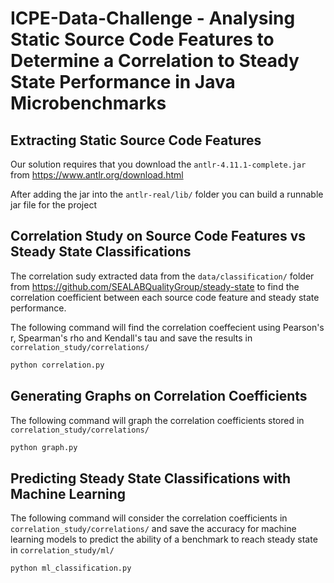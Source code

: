 # ICPE-Data-Challenge - Analysing Static Source Code Features to Determine a Correlation to Steady State Performance in Java Microbenchmarks

## Extracting Static Source Code Features
Our solution requires that you download the `antlr-4.11.1-complete.jar` from https://www.antlr.org/download.html

After adding the jar into the `antlr-real/lib/` folder you can build a runnable jar file for the project 

## Correlation Study on Source Code Features vs Steady State Classifications
The correlation sudy extracted data from the `data/classification/` folder from https://github.com/SEALABQualityGroup/steady-state to find the correlation coefficient between each source code feature and steady state performance.

The following command will find the correlation coeffecient using Pearson's r, Spearman's rho and Kendall's tau and save the results in `correlation_study/correlations/`
```sh
python correlation.py
```

## Generating Graphs on Correlation Coefficients
The following command will graph the correlation coefficients stored in `correlation_study/correlations/`
```sh
python graph.py
```

## Predicting Steady State Classifications with Machine Learning
The following command will consider the correlation coefficients in `correlation_study/correlations/` and save the accuracy for machine learning models to predict the ability of a benchmark to reach steady state in `correlation_study/ml/`
```sh
python ml_classification.py
```
